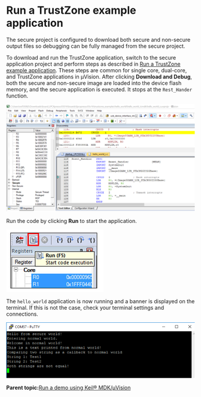 # Run a TrustZone example application

The secure project is configured to download both secure and non-secure output files so debugging can be fully managed from the secure project.

To download and run the TrustZone application, switch to the secure application project and perform steps as described in [Run a TrustZone example application](run_a_trustzone_example_application_002.md#). These steps are common for single core, dual-core, and TrustZone applications in μVision. After clicking **Download and Debug**, both the secure and non-secure image are loaded into the device flash memory, and the secure application is executed. It stops at the `Rest_Hander` function.

![](../images/stop_at_rest_hander_when_running_debugging_keil_lp.png "Stop at Rest_Hander when running debugging")

Run the code by clicking **Run** to start the application.

![](../images/go_button_keil_trustzone_lpc55xx.png "Go button")

The `hello_world` application is now running and a banner is displayed on the terminal. If this is not the case, check your terminal settings and connections.

![](../images/text_display_trustzone_hello_world_app.png "Text display of the trustzone hello_world application")

**Parent topic:**[Run a demo using Keil® MDK/μVision](../topics/run_a_demo_using_keil__mdk_vision.md)

